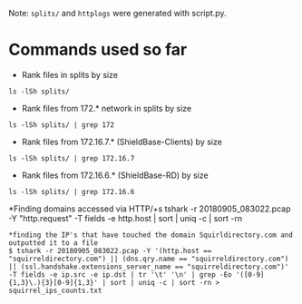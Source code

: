Note: `splits/` and `httplogs` were generated with script.py.

# Commands used so far
* Rank files in splits by size
```console
ls -lSh splits/
```
* Rank files from 172.* network in splits by size
```console
ls -lSh splits/ | grep 172
```
* Rank files from 172.16.7.* (ShieldBase-Clients) by size
```console
ls -lSh splits/ | grep 172.16.7
```
* Rank files from 172.16.6.* (ShieldBase-RD) by size
```console
ls -lSh splits/ | grep 172.16.6
```
*Finding domains accessed via HTTP/+s
tshark -r 20180905_083022.pcap -Y "http.request" -T fields -e http.host   | sort | uniq -c | sort -rn
```
*finding the IP's that have touched the domain Squirldirectory.com and outputted it to a file
$ tshark -r 20180905_083022.pcap -Y '(http.host == "squirreldirectory.com") || (dns.qry.name == "squirreldirectory.com") || (ssl.handshake.extensions_server_name == "squirreldirectory.com")' -T fields -e ip.src -e ip.dst | tr '\t' '\n' | grep -Eo '([0-9]{1,3}\.){3}[0-9]{1,3}' | sort | uniq -c | sort -rn > squirrel_ips_counts.txt
```
